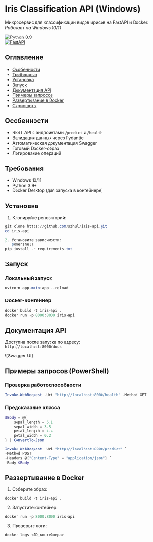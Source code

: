 # Iris Classification API (Windows)

Микросервис для классификации видов ирисов на FastAPI и Docker.  
*Работает на Windows 10/11*

[![Python 3.9](https://img.shields.io/badge/python-3.9-blue.svg)](https://www.python.org/)  
[![FastAPI](https://img.shields.io/badge/FastAPI-0.68.0-green.svg)](https://fastapi.tiangolo.com/)

## Оглавление
- [Особенности](#особенности)
- [Требования](#требования)
- [Установка](#установка)
- [Запуск](#запуск)
- [Документация API](#документация-api)
- [Примеры запросов](#примеры-запросов)
- [Развертывание в Docker](#развертывание-в-docker)
- [Скриншоты](#скриншоты)

## Особенности
- REST API с эндпоинтами `/predict` и `/health`
- Валидация данных через Pydantic
- Автоматическая документация Swagger
- Готовый Docker-образ
- Логирование операций

## Требования
- Windows 10/11
- Python 3.9+
- Docker Desktop (для запуска в контейнере)

## Установка

1. Клонируйте репозиторий:
```powershell
git clone https://github.com/szhul/iris-api.git
cd iris-api

2. Установите зависимости:
```powershell
pip install -r requirements.txt
```

## Запуск
### Локальный запуск
```powershell
uvicorn app.main:app --reload
```

### Docker-контейнер
```powershell
docker build -t iris-api .
docker run -p 8000:8000 iris-api
```

## Документация API
Доступна после запуска по адресу:  
`http://localhost:8000/docs`

![Swagger UI]

## Примеры запросов (PowerShell)
### Проверка работоспособности
```powershell
Invoke-WebRequest -Uri "http://localhost:8000/health" -Method GET
```

### Предсказание класса
```powershell
$Body = @{
    sepal_length = 5.1
    sepal_width = 3.5
    petal_length = 1.4
    petal_width = 0.2
} | ConvertTo-Json

Invoke-WebRequest -Uri "http://localhost:8000/predict" `
-Method POST `
-Headers @{"Content-Type" = "application/json"} `
-Body $Body
```

## Развертывание в Docker
1. Соберите образ:
```powershell
docker build -t iris-api .
```

2. Запустите контейнер:
```powershell
docker run -p 8000:8000 iris-api
```

3. Проверьте логи:
```powershell
docker logs <ID_контейнера>
```

